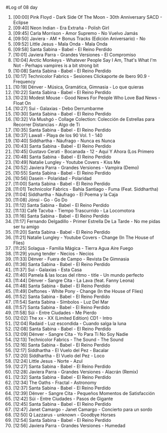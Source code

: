#Log of 08 day

1. [00:00] Pink Floyd - Dark Side Of The Moon - 30th Anniversary SACD - Eclipse
1. [09:40] Neon Indian - Era Extraña - Polish Girl
1. [09:45] Carla Morrison - Amor Supremo - No Vuelvo Jamás
1. [09:50] Javiera - AM + Bonus Tracks (Edición Aniversario) - No
1. [09:52] Little Jesus - Mala Onda - Mala Onda
1. [09:58] Santa Sabina - Babel - El Reino Perdido
1. [10:01] Javiera Parra - Grandes Versiones - El Compromiso
1. [10:04] Arctic Monkeys - Whatever People Say I Am, That's What I'm Not - Perhaps vampires is a bit strong bit
1. [10:08] Santa Sabina - Babel - El Reino Perdido
1. [10:17] Technicolor Fabrics - Sesiones Clickaporte de Ibero 90.9 - Frequency
1. [10:19] Dënver - Música, Gramática, Gimnasia - Lo que quieras
1. [10:22] Santa Sabina - Babel - El Reino Perdido
1. [10:23] Modest Mouse - Good News For People Who Love Bad News - Float On
1. [10:27] Sui - Galaxias - Debo Derrumbarme
1. [10:30] Santa Sabina - Babel - El Reino Perdido
1. [10:32] Vía Mushgó - Collage Colection: Colección de Estrellas para Recorrer Distancias - Algo de Ti
1. [10:35] Santa Sabina - Babel - El Reino Perdido
1. [10:37] Lawall - Playa de los 90 Vol. 1 - 140
1. [10:40] Siddhartha - Náufrago - Nunca es Nunca
1. [10:43] Santa Sabina - Babel - El Reino Perdido
1. [10:45] Gustavo Cerati - Bocanada - 12 - Aquí Y Ahora (Los Primero
1. [10:48] Santa Sabina - Babel - El Reino Perdido
1. [10:49] Natalie Lungley - Youtube Covers - Kiss Me
1. [10:52] Javiera Parra - Grandes Versiones - Vampira (Demo)
1. [10:55] Santa Sabina - Babel - El Reino Perdido
1. [10:56] Dasein - Polaridad - Polaridad
1. [11:00] Santa Sabina - Babel - El Reino Perdido
1. [11:01] Technicolor Fabrics - Bahía Santiago - Fuma (Feat. Siddhartha)
1. [11:04] Siddhartha - Náufrago - El Poema y la Caja
1. [11:08] Jónsi - Go - Go Do
1. [11:12] Santa Sabina - Babel - El Reino Perdido
1. [11:13] Café Tacvba - Tiempo Trascurrido - La Locomotora
1. [11:16] Santa Sabina - Babel - El Reino Perdido
1. [11:17] Fernando Delgadillo - Primer Estrella De La Tarde - No me pidas ser tu amigo
1. [11:20] Santa Sabina - Babel - El Reino Perdido
1. [11:21] Natalie Lungley - Youtube Covers - Change (In The House of Flies)
1. [11:25] Solagua - Familia Mágica - Tierra Agua Aire Fuego
1. [11:29] young tender - Necios - Necios
1. [11:33] Dënver - Fuera de Campo - Revista De Gimnasia
1. [11:36] Santa Sabina - Babel - El Reino Perdido
1. [11:37] Sui - Galaxias - Esta Casa
1. [11:40] Pamela & las locas del ritmo - title - Un mundo perfecto
1. [11:44] Dënver - Sangre Cita - La Lava (feat. Fanny Leona)
1. [11:48] Santa Sabina - Babel - El Reino Perdido
1. [11:49] Deftones - White Pony - Change (In the House of Flies)
1. [11:52] Santa Sabina - Babel - El Reino Perdido
1. [11:54] Santa Sabina - Símbolos - Luz Del Mar
1. [11:57] Santa Sabina - Babel - El Reino Perdido
1. [11:58] Súi - Entre Ciudades - Me Pierdo
1. [12:02] The xx - XX (Limited Edition) CD1 - Intro
1. [12:04] Radaid - Luz escondida - Cuando salga la luna
1. [12:08] Santa Sabina - Babel - El Reino Perdido
1. [12:09] Dënver - Sangre Cita - Yo Para Ti No Soy Nadie
1. [12:13] Technicolor Fabrics - The Sound - The Sound
1. [12:16] Santa Sabina - Babel - El Reino Perdido
1. [12:17] Siddhartha - El Vuelo del Pez - Bacalar
1. [12:20] Siddhartha - El Vuelo del Pez - Loco
1. [12:24] Little Jesus - Norte - Azul
1. [12:27] Santa Sabina - Babel - El Reino Perdido
1. [12:28] Javiera Parra - Grandes Versiones - Alacrán (Remix)
1. [12:32] Santa Sabina - Babel - El Reino Perdido
1. [12:34] The Oaths - Fractal - Astronomy
1. [12:37] Santa Sabina - Babel - El Reino Perdido
1. [12:39] Dënver - Sangre Cita - Pequeños Momentos de Satisfacción
1. [12:42] Súi - Entre Ciudades - Pasos de Gigante
1. [12:45] Santa Sabina - Babel - El Reino Perdido
1. [12:47] Janet Camargo - Janet Camargo - Concierto para un sordo
1. [12:50] Q Lazzarus - unknown - Goodbye Horses
1. [12:54] Santa Sabina - Babel - El Reino Perdido
1. [12:56] Javiera Parra - Grandes Versiones - Humedad
